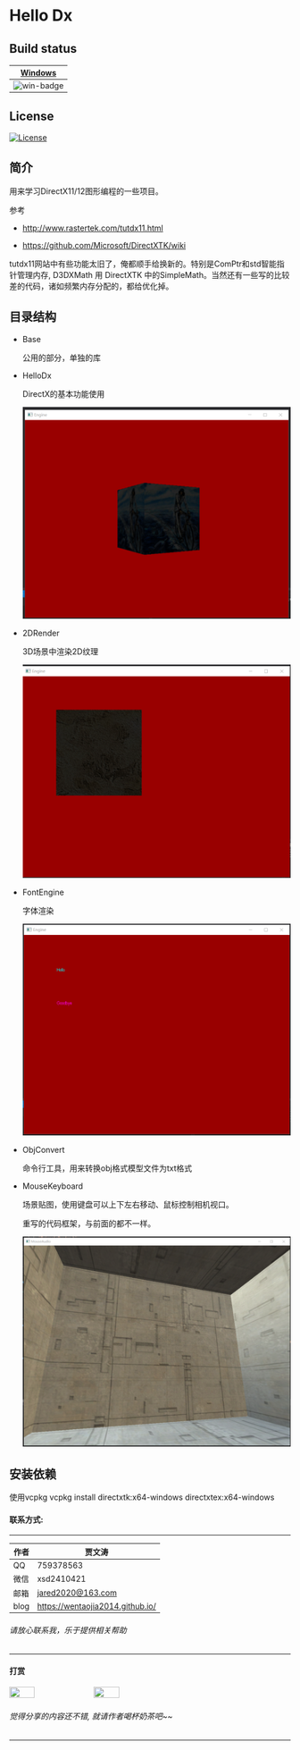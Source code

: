 # Hello Dx
## Build status

|[Windows][win-link] |
| :---------------: |
| ![win-badge]      |

[win-badge]: https://ci.appveyor.com/api/projects/status/gup0dy0cc2d25m7o?svg=true "AppVeyor build status"
[win-link]: https://ci.appveyor.com/project/jiawentao/hellodirectx "AppVeyor build status"

## License
[![License](https://img.shields.io/badge/license-MIT-blue.svg)](https://github.com/wentaojia2014/HelloDirectX/blob/master/LICENSE)

## 简介

用来学习DirectX11/12图形编程的一些项目。

参考

* http://www.rastertek.com/tutdx11.html

* https://github.com/Microsoft/DirectXTK/wiki

tutdx11网站中有些功能太旧了，俺都顺手给换新的。特别是ComPtr和std智能指针管理内存, D3DXMath 用 DirectXTK 中的SimpleMath。当然还有一些写的比较差的代码，诸如频繁内存分配的，都给优化掉。

## 目录结构
- Base
 
  公用的部分，单独的库

- HelloDx

  DirectX的基本功能使用

  ![](DemoImages/HelloDirectX.png)

- 2DRender

  3D场景中渲染2D纹理

  ![](DemoImages/2DRender.png)

- FontEngine
  
  字体渲染

  ![](DemoImages/FontEngine.png)

- ObjConvert

  命令行工具，用来转换obj格式模型文件为txt格式

- MouseKeyboard

  场景贴图，使用键盘可以上下左右移动、鼠标控制相机视口。
  
  重写的代码框架，与前面的都不一样。

  ![](DemoImages/MouseKeyboard.png)

## 安装依赖

  使用vcpkg
  vcpkg install directxtk:x64-windows directxtex:x64-windows

#### 联系方式:
***
|作者|贾文涛|
|---|---|
|QQ|759378563|
|微信|xsd2410421|
|邮箱|jared2020@163.com|
|blog|https://wentaojia2014.github.io/|

###### 请放心联系我，乐于提供相关帮助
***
#### **打赏**
<img src="https://github.com/wentaojia2014/wentaojia2014.github.io/blob/master/img/weixin.jpg?raw=true" width="30%" height="30%" /><img src="https://github.com/wentaojia2014/wentaojia2014.github.io/blob/master/img/zhifubao.jpg?raw=true" width="30%" height="30%" />

###### 觉得分享的内容还不错, 就请作者喝杯奶茶吧~~
***